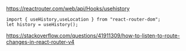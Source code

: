 https://reactrouter.com/web/api/Hooks/usehistory
```
import { useHistory,useLocation } from "react-router-dom";
let history = useHistory();

```

https://stackoverflow.com/questions/41911309/how-to-listen-to-route-changes-in-react-router-v4

